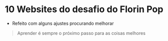 # 10 Websites do desafio do **Florin Pop**

- Refeito com alguns ajustes procurando melhorar
  
> Aprender é sempre o próximo passo para as coisas melhores
